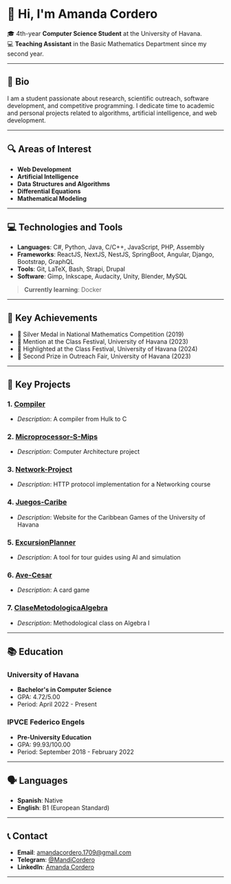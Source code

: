 # 👋 Hi, I'm Amanda Cordero

🎓 4th-year **Computer Science Student** at the University of Havana.  
💻 **Teaching Assistant** in the Basic Mathematics Department since my second year.

---

## 🌱 Bio
I am a student passionate about research, scientific outreach, software development, and competitive programming. I dedicate time to academic and personal projects related to algorithms, artificial intelligence, and web development.

---

## 🔍 Areas of Interest
- **Web Development**
- **Artificial Intelligence**
- **Data Structures and Algorithms**
- **Differential Equations**
- **Mathematical Modeling**

---

## 💻 Technologies and Tools
- **Languages**: C#, Python, Java, C/C++, JavaScript, PHP, Assembly
- **Frameworks**: ReactJS, NextJS, NestJS, SpringBoot, Angular, Django, Bootstrap, GraphQL
- **Tools**: Git, LaTeX, Bash, Strapi, Drupal
- **Software**: Gimp, Inkscape, Audacity, Unity, Blender, MySQL

> **Currently learning**: Docker

---

## 🏅 Key Achievements
- 🥈 Silver Medal in National Mathematics Competition (2019)
- 🥉 Mention at the Class Festival, University of Havana (2023)
- 🥈 Highlighted at the Class Festival, University of Havana (2024)
- 🥈 Second Prize in Outreach Fair, University of Havana (2023)

---

## 📂 Key Projects
### 1. **[Compiler](https://github.com/chriss8g/Compiler)**
   - *Description*: A compiler from Hulk to C

### 2. **[Microprocessor-S-Mips](https://github.com/AmandaCordero/Microprocesador-S-Mips)**
   - *Description*: Computer Architecture project

### 3. **[Network-Project](https://github.com/chriss8g/computer-networks-2024)**
   - *Description*: HTTP protocol implementation for a Networking course

### 4. **[Juegos-Caribe](https://github.com/chriss8g/Juegos-Caribe)**
   - *Description*: Website for the Caribbean Games of the University of Havana

### 5. **[ExcursionPlanner](https://github.com/AmandaCordero/ExcursionPlanner)**
   - *Description*: A tool for tour guides using AI and simulation

### 6. **[Ave-Cesar](https://github.com/chriss8g/Ave-Cesar)**
   - *Description*: A card game

### 7. **[ClaseMetodologicaAlgebra](https://github.com/chriss8g/ClaseMetodologicaAlgebra)**
   - *Description*: Methodological class on Algebra I

---

## 📚 Education
### **University of Havana**
- **Bachelor's in Computer Science**
- GPA: 4.72/5.00
- Period: April 2022 - Present

### **IPVCE Federico Engels**
- **Pre-University Education**
- GPA: 99.93/100.00
- Period: September 2018 - February 2022

---

## 🗣 Languages
- **Spanish**: Native
- **English**: B1 (European Standard)

---

## 📞 Contact
- **Email**: amandacordero.1709@gmail.com
- **Telegram**: [@MandiCordero](https://t.me/MandiCordero)
- **LinkedIn**: [Amanda Cordero](https://www.linkedin.com/in/amanda-cordero/)

---

<!--
**AmandaCordero/AmandaCordero** is a ✨ _special_ ✨ repository because its `README.md` (this file) appears on your GitHub profile.

Here are some ideas to get you started:

- 🔭 I’m currently working on ...
- 🌱 I’m currently learning ...
- 👯 I’m looking to collaborate on ...
- 🤔 I’m looking for help with ...
- 💬 Ask me about ...
- 📫 How to reach me: ...
- 😄 Pronouns: ...
- ⚡ Fun fact: ...
-->
